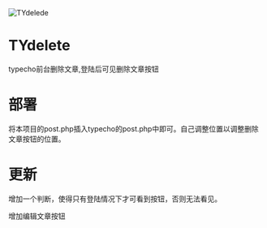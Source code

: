 <img src="https://cdn.jsdelivr.net/gh/closty/TYdelete/TYdelete.jpg" alt="TYdelede" align=center />

# TYdelete
typecho前台删除文章,登陆后可见删除文章按钮

# 部署
将本项目的post.php插入typecho的post.php中即可。自己调整位置以调整删除文章按钮的位置。

# 更新
增加一个判断，使得只有登陆情况下才可看到按钮，否则无法看见。

增加编辑文章按钮
